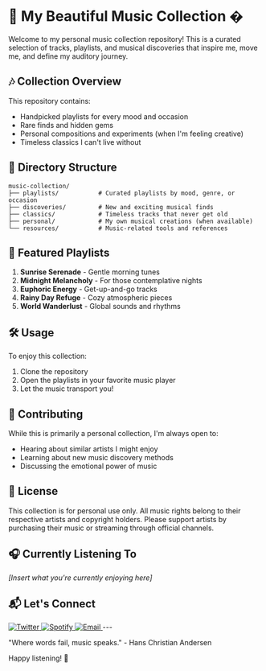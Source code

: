# 🎵 My Beautiful Music Collection �

Welcome to my personal music collection repository! This is a curated selection of tracks, playlists, and musical discoveries that inspire me, move me, and define my auditory journey.

## 🎶 Collection Overview

This repository contains:
- Handpicked playlists for every mood and occasion
- Rare finds and hidden gems
- Personal compositions and experiments (when I'm feeling creative)
- Timeless classics I can't live without

## 📂 Directory Structure

```
music-collection/
├── playlists/           # Curated playlists by mood, genre, or occasion
├── discoveries/         # New and exciting musical finds
├── classics/            # Timeless tracks that never get old
├── personal/            # My own musical creations (when available)
└── resources/           # Music-related tools and references
```

## 🌟 Featured Playlists

1. **Sunrise Serenade** - Gentle morning tunes
2. **Midnight Melancholy** - For those contemplative nights
3. **Euphoric Energy** - Get-up-and-go tracks
4. **Rainy Day Refuge** - Cozy atmospheric pieces
5. **World Wanderlust** - Global sounds and rhythms

## 🛠️ Usage

To enjoy this collection:
1. Clone the repository
2. Open the playlists in your favorite music player
3. Let the music transport you!

## 🤝 Contributing

While this is primarily a personal collection, I'm always open to:
- Hearing about similar artists I might enjoy
- Learning about new music discovery methods
- Discussing the emotional power of music

## 📜 License

This collection is for personal use only. All music rights belong to their respective artists and copyright holders. Please support artists by purchasing their music or streaming through official channels.

## 🎧 Currently Listening To

*[Insert what you're currently enjoying here]*

## 📬 Let's Connect

<a href="https://x.com/sudarshan_badli?s=09">
  <img src="https://img.shields.io/badge/Twitter-1DA1F2?style=flat&logo=twitter&logoColor=white" alt="Twitter">
</a>
<a href="https://open.spotify.com/user/31qeduwgsww623rkfv2s3uk5ngdq?si=zNLzF-sXQM23fJOVHLfSMA">
  <img src="https://img.shields.io/badge/Spotify-1DB954?style=flat&logo=spotify&logoColor=white" alt="Spotify">
</a>
<a href="mailto: sudarshanbadli7@gmail.com">
  <img src="https://img.shields.io/badge/Email-D14836?style=flat&logo=gmail&logoColor=white" alt="Email">
</a>
---

"Where words fail, music speaks." - Hans Christian Andersen

Happy listening! 🎼
